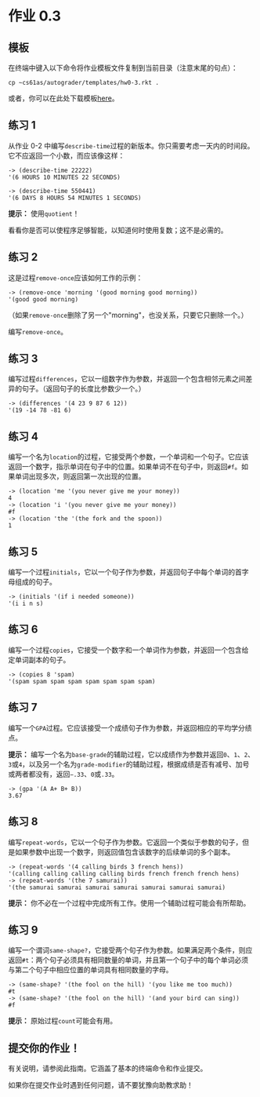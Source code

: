 # 作业 0.3

## 模板

在终端中键入以下命令将作业模板文件复制到当前目录（注意末尾的句点）：

```
cp ~cs61as/autograder/templates/hw0-3.rkt . 
```

或者，你可以在此处下载模板[here](http://inst.eecs.berkeley.edu/~cs61as/templates/hw0-3.rkt)。

## 练习 1

从作业 0-2 中编写`describe-time`过程的新版本。你只需要考虑一天内的时间段。它不应返回一个小数，而应该像这样：

```
-> (describe-time 22222)
'(6 HOURS 10 MINUTES 22 SECONDS)

-> (describe-time 550441)
'(6 DAYS 8 HOURS 54 MINUTES 1 SECONDS) 
```

**提示：** 使用`quotient`！

看看你是否可以使程序足够智能，以知道何时使用复数；这不是必需的。

## 练习 2

这是过程`remove-once`应该如何工作的示例：

```
-> (remove-once 'morning '(good morning good morning))
'(good good morning) 
```

（如果`remove-once`删除了另一个"morning"，也没关系，只要它只删除一个。）

编写`remove-once`。

## 练习 3

编写过程`differences`，它以一组数字作为参数，并返回一个包含相邻元素之间差异的句子。（返回句子的长度比参数少一个。）

```
-> (differences '(4 23 9 87 6 12))
'(19 -14 78 -81 6) 
```

## 练习 4

编写一个名为`location`的过程，它接受两个参数，一个单词和一个句子。它应该返回一个数字，指示单词在句子中的位置。如果单词不在句子中，则返回`#f`。如果单词出现多次，则返回第一次出现的位置。

```
-> (location 'me '(you never give me your money))
4
-> (location 'i '(you never give me your money))
#f
-> (location 'the '(the fork and the spoon))
1 
```

## 练习 5

编写一个过程`initials`，它以一个句子作为参数，并返回句子中每个单词的首字母组成的句子。

```
-> (initials '(if i needed someone))
'(i i n s) 
```

## 练习 6

编写一个过程`copies`，它接受一个数字和一个单词作为参数，并返回一个包含给定单词副本的句子。

```
-> (copies 8 'spam)
'(spam spam spam spam spam spam spam spam) 
```

## 练习 7

编写一个`GPA`过程。它应该接受一个成绩句子作为参数，并返回相应的平均学分绩点。

**提示：** 编写一个名为`base-grade`的辅助过程，它以成绩作为参数并返回`0`、`1`、`2`、`3`或`4`，以及另一个名为`grade-modifier`的辅助过程，根据成绩是否有减号、加号或两者都没有，返回`−.33`、`0`或`.33`。

```
-> (gpa '(A A+ B+ B))
3.67 
```

## 练习 8

编写`repeat-words`，它以一个句子作为参数。它返回一个类似于参数的句子，但是如果参数中出现一个数字，则返回值包含该数字的后续单词的多个副本。

```
-> (repeat-words '(4 calling birds 3 french hens))
'(calling calling calling calling birds french french french hens)
-> (repeat-words '(the 7 samurai))
'(the samurai samurai samurai samurai samurai samurai samurai) 
```

**提示：** 你不必在一个过程中完成所有工作。使用一个辅助过程可能会有所帮助。

## 练习 9

编写一个谓词`same-shape?`，它接受两个句子作为参数。如果满足两个条件，则应返回`#t`：两个句子必须具有相同数量的单词，并且第一个句子中的每个单词必须与第二个句子中相应位置的单词具有相同数量的字母。

```
-> (same-shape? '(the fool on the hill) '(you like me too much))
#t
-> (same-shape? '(the fool on the hill) '(and your bird can sing))
#f 
```

**提示：** 原始过程`count`可能会有用。

## 提交你的作业！

有关说明，请参阅此指南。它涵盖了基本的终端命令和作业提交。

如果你在提交作业时遇到任何问题，请不要犹豫向助教求助！
